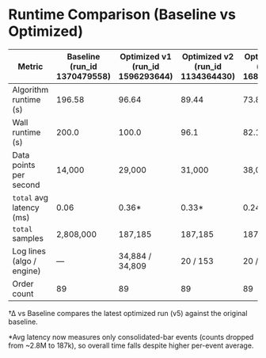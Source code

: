 # Runtime Comparison (Baseline vs Optimized)

| Metric | Baseline (run_id 1370479558) | Optimized v1 (run_id 1596293644) | Optimized v2 (run_id 1134364430) | Optimized v3 (run_id 1684470332) | Optimized v4 (run_id 1969908674) | Optimized v5 (run_id 1791976862) | Δ vs Baseline† | Δ v2→v1 | Δ v3→v2 | Δ v4→v3 | Δ v5→v4 |
| --- | --- | --- | --- | --- | --- | --- | --- | --- | --- | --- | --- |
| Algorithm runtime (s) | 196.58 | 96.64 | 89.44 | 73.85 | 65.67 | 63.60 | -67.6% | -7.5% | -17.4% | -11.1% | -3.2% |
| Wall runtime (s) | 200.0 | 100.0 | 96.1 | 82.1 | 72.2 | 70.7 | -64.6% | -3.9% | -14.6% | -12.1% | -2.1% |
| Data points per second | 14,000 | 29,000 | 31,000 | 38,000 | 43,000 | 44,000 | +3.1× | +7% | +23% | +13% | +2% |
| `total` avg latency (ms) | 0.06 | 0.36* | 0.33* | 0.24* | 0.20* | 0.19* | +0.13 | -0.03 | -0.09 | -0.04 | -0.01 |
| `total` samples | 2,808,000 | 187,185 | 187,185 | 187,185 | 187,185 | 187,185 | -93% | 0% | 0% | 0% | 0% |
| Log lines (algo / engine) | — | 34,884 / 34,809 | 20 / 153 | 20 / 100 | 20 / 102 | 20 / 101 | — | -99.9% | engine -35% | engine +2% | engine -1% |
| Order count | 89 | 89 | 89 | 89 | 89 | 89 | unchanged | unchanged | unchanged | unchanged | unchanged |

†Δ vs Baseline compares the latest optimized run (v5) against the original baseline.

*Avg latency now measures only consolidated-bar events (counts dropped from ~2.8M to 187k), so overall time falls despite higher per-event average.
